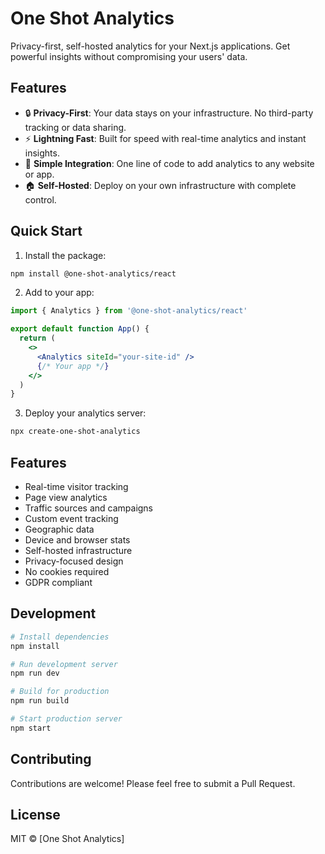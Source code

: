 # One Shot Analytics

Privacy-first, self-hosted analytics for your Next.js applications. Get powerful insights without compromising your users' data.

## Features

- 🔒 **Privacy-First**: Your data stays on your infrastructure. No third-party tracking or data sharing.
- ⚡ **Lightning Fast**: Built for speed with real-time analytics and instant insights.
- 🚀 **Simple Integration**: One line of code to add analytics to any website or app.
- 🏠 **Self-Hosted**: Deploy on your own infrastructure with complete control.

## Quick Start

1. Install the package:
```bash
npm install @one-shot-analytics/react
```

2. Add to your app:
```jsx
import { Analytics } from '@one-shot-analytics/react'

export default function App() {
  return (
    <>
      <Analytics siteId="your-site-id" />
      {/* Your app */}
    </>
  )
}
```

3. Deploy your analytics server:
```bash
npx create-one-shot-analytics
```

## Features

- Real-time visitor tracking
- Page view analytics
- Traffic sources and campaigns
- Custom event tracking
- Geographic data
- Device and browser stats
- Self-hosted infrastructure
- Privacy-focused design
- No cookies required
- GDPR compliant

## Development

```bash
# Install dependencies
npm install

# Run development server
npm run dev

# Build for production
npm run build

# Start production server
npm start
```

## Contributing

Contributions are welcome! Please feel free to submit a Pull Request.

## License

MIT © [One Shot Analytics]
